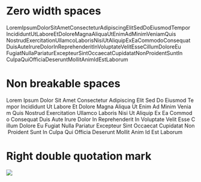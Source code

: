# Zero width spaces

Lorem​Ipsum​Dolor​Sit​Amet​Consectetur​Adipiscing​Elit​Sed​Do​Eiusmod​Tempor​Incididunt​Ut​Labore​Et​Dolore​Magna​Aliqua​Ut​Enim​Ad​Minim​Veniam​Quis​Nostrud​Exercitation​Ullamco​Laboris​Nisi​Ut​Aliquip​Ex​Ea​Commodo​Consequat​Duis​Aute​Irure​Dolor​In​Reprehenderit​In​Voluptate​Velit​Esse​Cillum​Dolore​Eu​Fugiat​Nulla​Pariatur​Excepteur​Sint​Occaecat​Cupidatat​Non​Proident​Sunt​In​Culpa​Qui​Officia​Deserunt​Mollit​Anim​Id​Est​Laborum

# Non breakable spaces

Lorem Ipsum Dolor Sit Amet Consectetur Adipiscing Elit Sed Do Eiusmod Tempor Incididunt Ut Labore Et Dolore Magna Aliqua Ut Enim Ad Minim Veniam Quis Nostrud Exercitation Ullamco Laboris Nisi Ut Aliquip Ex Ea Commodo Consequat Duis Aute Irure Dolor In Reprehenderit In Voluptate Velit Esse Cillum Dolore Eu Fugiat Nulla Pariatur Excepteur Sint Occaecat Cupidatat Non Proident Sunt In Culpa Qui Officia Deserunt Mollit Anim Id Est Laborum

# Right double quotation mark

<img src=“image.jpg” />
